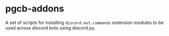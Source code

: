 # pgcb-addons
A set of scripts for installing `discord.ext.commands` extension modules to be used across discord bots using discord.py.
